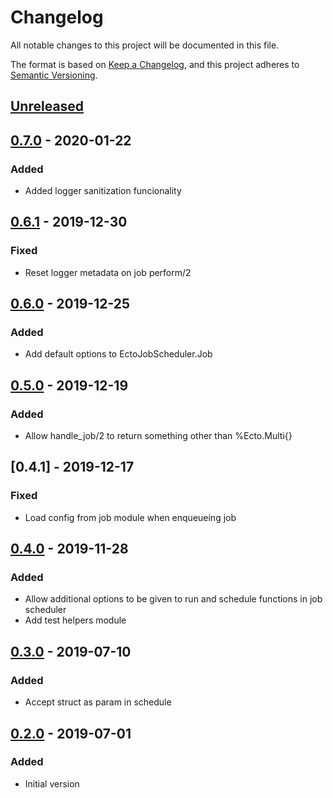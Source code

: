 # Changelog
All notable changes to this project will be documented in this file.

The format is based on [Keep a Changelog](https://keepachangelog.com/en/1.0.0/),
and this project adheres to [Semantic Versioning](https://semver.org/spec/v2.0.0.html).

## [Unreleased]

## [0.7.0] - 2020-01-22

###  Added

- Added logger sanitization funcionality

## [0.6.1] - 2019-12-30

### Fixed

- Reset logger metadata on job perform/2

## [0.6.0] - 2019-12-25

### Added

- Add default options to EctoJobScheduler.Job

## [0.5.0] - 2019-12-19

### Added

- Allow handle_job/2 to return something other than %Ecto.Multi{} 

## [0.4.1] - 2019-12-17

### Fixed

- Load config from job module when enqueueing job

## [0.4.0] - 2019-11-28

### Added

- Allow additional options to be given to run and schedule functions in job scheduler
- Add test helpers module

## [0.3.0] - 2019-07-10

### Added 
- Accept struct as param in schedule

## [0.2.0] - 2019-07-01

### Added
- Initial version 

[Unreleased]: https://github.com/rai200890/ecto-job-scheduler/compare/v0.7.0...HEAD
[0.7.0]: https://github.com/rai200890/ecto-job-scheduler/compare/v0.6.1...v0.7.0
[0.6.1]: https://github.com/rai200890/ecto-job-scheduler/compare/v0.6.0...v0.6.1
[0.6.0]: https://github.com/rai200890/ecto-job-scheduler/compare/v0.5.0...v0.6.0
[0.5.0]: https://github.com/rai200890/ecto-job-scheduler/compare/v0.4.0...v0.5.0
[0.4.0]: https://github.com/rai200890/ecto-job-scheduler/compare/v0.3.0...v0.4.0
[0.3.0]: https://github.com/rai200890/ecto-job-scheduler/compare/v0.2.0...v0.3.0
[0.2.0]: https://github.com/rai200890/ecto-job-scheduler/releases/tag/v0.2.0
